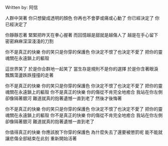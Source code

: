 
Written by: 阿信  

人群中哭著
你只想變​​成透明的顏色
你再也不會夢或痛或心動了
你已經決定了
你已經決定了

你靜靜忍著
緊緊把昨天在拳心握著
而回憶越是甜就是越傷人了
越是在手心留下
密密麻麻深深淺淺的刀割

你不是真正的快樂
你的笑只是你穿的保護色
你決定不恨了也決定不愛了
把你的靈魂關在永遠鎖上的軀殼

這世界笑了
於是你合群地一起笑了
當生存是規則不是你的選擇
於是你含著眼淚
飄飄蕩盪跌跌撞撞的走著

你不是真正的快樂
你的笑只是你穿的保護色
你決定不恨了也決定不愛了
把你的靈魂關在永遠鎖上的軀殼
你不是真正的快樂
你的傷從不肯完全地癒合
我站在你左側卻像隔著銀河
難道就真的抱著遺憾一直到老了
然後才後悔著

你不是真正的快樂
你的笑只是你穿的保護色
你決定不恨了也決定不愛了
把你的靈魂關在永遠鎖上的軀殼
你不是真正的快樂
你的傷從不肯完全地癒合
我站在你左側卻像隔著銀河
難道就真的抱著遺憾一直到老了

你值得真正的快樂
你應該脫下你穿的保護色
為什麼失去了還要被懲罰呢
能不能就讓悲傷全部結束在此刻
重新開始活著

